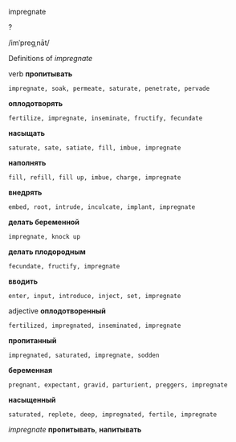 impregnate

?

/imˈpreɡˌnāt/

Definitions of _impregnate_

verb
**пропитывать**

    impregnate, soak, permeate, saturate, penetrate, pervade
**оплодотворять**

    fertilize, impregnate, inseminate, fructify, fecundate
**насыщать**

    saturate, sate, satiate, fill, imbue, impregnate
**наполнять**

    fill, refill, fill up, imbue, charge, impregnate
**внедрять**

    embed, root, intrude, inculcate, implant, impregnate
**делать беременной**

    impregnate, knock up
**делать плодородным**

    fecundate, fructify, impregnate
**вводить**

    enter, input, introduce, inject, set, impregnate

adjective
**оплодотворенный**

    fertilized, impregnated, inseminated, impregnate
**пропитанный**

    impregnated, saturated, impregnate, sodden
**беременная**

    pregnant, expectant, gravid, parturient, preggers, impregnate
**насыщенный**

    saturated, replete, deep, impregnated, fertile, impregnate

_impregnate_
**пропитывать**, **напитывать**